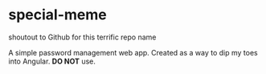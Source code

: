 # special-meme
shoutout to Github for this terrific repo name

A simple password management web app. Created as a way to dip my toes into Angular. **DO NOT** use.
